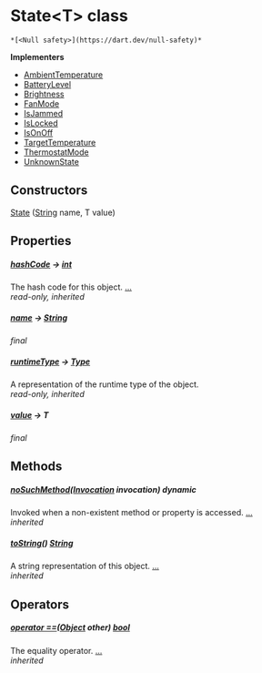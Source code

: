 


# State&lt;T> class






    *[<Null safety>](https://dart.dev/null-safety)*








**Implementers**

- [AmbientTemperature](../yonomi-sdk/AmbientTemperature-class.md)
- [BatteryLevel](../yonomi-sdk/BatteryLevel-class.md)
- [Brightness](../yonomi-sdk/Brightness-class.md)
- [FanMode](../yonomi-sdk/FanMode-class.md)
- [IsJammed](../yonomi-sdk/IsJammed-class.md)
- [IsLocked](../yonomi-sdk/IsLocked-class.md)
- [IsOnOff](../yonomi-sdk/IsOnOff-class.md)
- [TargetTemperature](../yonomi-sdk/TargetTemperature-class.md)
- [ThermostatMode](../yonomi-sdk/ThermostatMode-class.md)
- [UnknownState](../yonomi-sdk/UnknownState-class.md)



## Constructors

[State](../yonomi-sdk/State/State.md) ([String](https://api.flutter.dev/flutter/dart-core/String-class.html) name, T value)

    


## Properties

##### [hashCode](https://api.flutter.dev/flutter/dart-core/Object/hashCode.html) &#8594; [int](https://api.flutter.dev/flutter/dart-core/int-class.html)



The hash code for this object. [...](https://api.flutter.dev/flutter/dart-core/Object/hashCode.html)  
_read-only, inherited_



##### [name](../yonomi-sdk/State/name.md) &#8594; [String](https://api.flutter.dev/flutter/dart-core/String-class.html)



   
_final_



##### [runtimeType](https://api.flutter.dev/flutter/dart-core/Object/runtimeType.html) &#8594; [Type](https://api.flutter.dev/flutter/dart-core/Type-class.html)



A representation of the runtime type of the object.   
_read-only, inherited_



##### [value](../yonomi-sdk/State/value.md) &#8594; T



   
_final_




## Methods

##### [noSuchMethod](https://api.flutter.dev/flutter/dart-core/Object/noSuchMethod.html)([Invocation](https://api.flutter.dev/flutter/dart-core/Invocation-class.html) invocation) dynamic



Invoked when a non-existent method or property is accessed. [...](https://api.flutter.dev/flutter/dart-core/Object/noSuchMethod.html)  
_inherited_



##### [toString](https://api.flutter.dev/flutter/dart-core/Object/toString.html)() [String](https://api.flutter.dev/flutter/dart-core/String-class.html)



A string representation of this object. [...](https://api.flutter.dev/flutter/dart-core/Object/toString.html)  
_inherited_




## Operators

##### [operator ==](https://api.flutter.dev/flutter/dart-core/Object/operator_equals.html)([Object](https://api.flutter.dev/flutter/dart-core/Object-class.html) other) [bool](https://api.flutter.dev/flutter/dart-core/bool-class.html)



The equality operator. [...](https://api.flutter.dev/flutter/dart-core/Object/operator_equals.html)  
_inherited_











